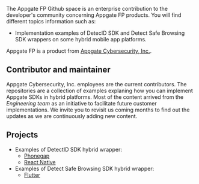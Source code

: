 The Appgate FP Github space is an enterprise contribution to the developer's community concerning Appgate FP products. You will find different topics information such as: 
* Implementation examples of DetecID SDK and Detect Safe Browsing SDK wrappers on some hybrid mobile app platforms.

Appgate FP is a product from [Appgate Cybersecurity, Inc.](https://www.appgate.com/).

## Contributor and maintainer
Appgate Cybersecurity, Inc. employees are the current contributors. The repositories are a collection of examples explaning how you can implement Appgate SDKs in hybrid platforms. Most of the content arrived from the *Engineering team* as an initiative to facilitate future customer implementations. We invite you to revisit us coming months to find out the updates as we are continuously adding new content.
## Projects
* Examples of DetectID SDK hybrid wrapper:
    * [Phonegap](https://github.com/appgate/fp-rba-didsdk-example-phonegap-wrapper)
    * [React Native](https://github.com/appgate/fp-rba-didsdk-example-react-native-wrapper)
* Examples of Detect Safe Browsing SDK hybrid wrapper:
    * [Flutter](https://github.com/appgate/fp-rba-dsbsdk-example-flutter-wrapper)
